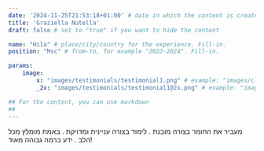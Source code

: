```yaml
---
date: '2024-11-25T21:53:18+01:00' # date in which the content is created - defaults to "today"
title: 'Graziella Nutella'
draft: false # set to "true" if you want to hide the content 

name: "Hila" # place/city/country for the experience. Fill-in.
position: "Msc" # from-to, for example "2022-2024". Fill-in.

params:
    image:
        x: "images/testimonials/testimonial1.png" # example: "images/clients/asgardia.png"
        _2x: "images/testimonials/testimonial1@2x.png" # example: "images/clients/asgardia@2x.png"

## For the content, you can use markdown
##
---
```


מעביר את החומר בצורה מובנת . לימוד בצורה עניינית ומדויקת . באמת מומלץ מכל הלב . ידע ברמה גבוהה מאוד!
